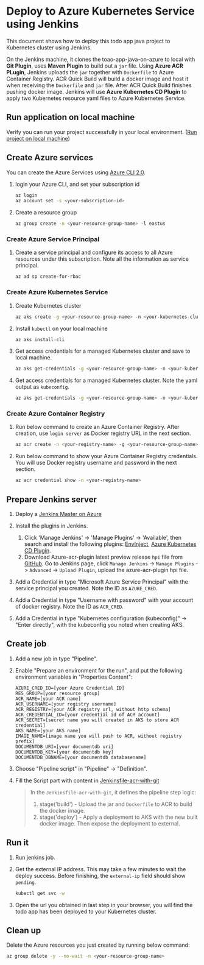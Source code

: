 # Deploy to Azure Kubernetes Service using Jenkins

This document shows how to deploy this todo app java project to Kubernetes cluster using Jenkins.

On the Jenkins machine, it clones the toao-app-java-on-azure to local with **Git Plugin**, uses **Maven Plugin** to build out a `jar` file. 
Using **Azure ACR PLugin**, Jenkins uploads the `jar` together with `Dockerfile` to Azure Container Registry. ACR Quick Build will build a docker image and host it when receiving the `Dockerfile` and `jar` file. 
After ACR Quick Build finishes pushing docker image. Jenkins will use **Azure Kubernetes CD Plugin** to apply two Kubernetes resource yaml files to Azure Kubernetes Service.

## Run application on local machine
Verify you can run your project successfully in your local environment. ([Run project on local machine](../../README.md))

## Create Azure services

You can create the Azure Services using [Azure CLI 2.0](https://docs.microsoft.com/en-us/cli/azure/install-azure-cli?view=azure-cli-latest).

1. login your Azure CLI, and set your subscription id 
    
    ```bash
    az login
    az account set -s <your-subscription-id>
    ```

1. Create a resource group

    ```bash
    az group create -n <your-resource-group-name> -l eastus
    ```

### Create Azure Service Principal

1. Create a service principal  and configure its access to all Azure resources under this subscription. Note all the information as service principal.

   ```bash
   az ad sp create-for-rbac
   ```
    
### Create Azure Kubernetes Service

1. Create Kubernetes cluster

    ```bash
    az aks create -g <your-resource-group-name> -n <your-kubernetes-cluster-name> --generate-ssh-keys
    ```

1. Install `kubectl` on your local machine

   ```bash
   az aks install-cli
   ```

1. Get access credentials for a managed Kubernetes cluster and save to local machine.

    ```bash
    az aks get-credentials -g <your-resource-group-name> -n <your-kubernetes-cluster-name>
    ```

1. Get access credentials for a managed Kubernetes cluster. Note the yaml output as `kubeconfig`.

    ```bash
    az aks get-credentials -g <your-resource-group-name> -n <your-kubernetes-cluster-name> -f -
    ```

### Create Azure Container Registry
1. Run below command to create an Azure Container Registry.
After creation, use `login server` as Docker registry URL in the next section.

   ```bash
   az acr create -n <your-registry-name> -g <your-resource-group-name>
   ```

1. Run below command to show your Azure Container Registry credentials.
You will use Docker registry username and password in the next section.

    ```bash
    az acr credential show -n <your-registry-name>
    ```

## Prepare Jenkins server
1. Deploy a [Jenkins Master on Azure](https://aka.ms/jenkins-on-azure)

1. Install the plugins in Jenkins. 

   1. Click 'Manage Jenkins' -> 'Manage Plugins' -> 'Available', 
      then search and install the following plugins: [EnvInject](https://wiki.jenkins.io/display/JENKINS/EnvInject+Plugin), [Azure Kubernetes CD Plugin](https://wiki.jenkins.io/display/JENKINS/Azure+Container+Service+Plugin).
   1. Download Azure-acr-plugin latest preview release `hpi` file from [GitHub](https://github.com/Azure/azure-acr-plugin/releases).
      Go to Jenkins page, click `Manage Jenkins` -> `Manage Plugins` -> `Advanced` -> `Upload Plugin`,
      upload the azure-acr-plugin hpi file.

1. Add a Credential in type "Microsoft Azure Service Principal" with the service principal you created. Note the ID as `AZURE_CRED`.

1. Add a Credential in type "Username with password" with your account of docker registry. Note the ID as `ACR_CRED`.

1. Add a Credential in type "Kubernetes configuration (kubeconfig)" -> "Enter directly", with the kubeconfig you noted when creating AKS.


## Create job
1. Add a new job in type "Pipeline".

1. Enable "Prepare an environment for the run", and put the following environment variables in "Properties Content":
    ```
    AZURE_CRED_ID=[your Azure Credential ID]
    RES_GROUP=[your resource group]
    ACR_NAME=[your ACR name]
    ACR_USERNAME=[your registry username]
    ACR_REGISTRY=[your ACR registry url, without http schema]
    ACR_CREDENTIAL_ID=[your credential id of ACR account]
    ACR_SECRET=[secret name you will created in AKS to store ACR credential]
    AKS_NAME=[your AKS name]
    IMAGE_NAME=[image name you will push to ACR, without registry prefix]
    DOCUMENTDB_URI=[your documentdb uri]
    DOCUMENTDB_KEY=[your documentdb key]
    DOCUMENTDB_DBNAME=[your documentdb databasename]
    ```

1. Choose "Pipeline script" in "Pipeline" -> "Definition".

1. Fill the Script part with content in [Jenkinsfile-acr-with-git](../resources/jenkins/Jenkinsfile-acr-with-git)

   > In the `Jenkinsfile-acr-with-git`, it defines the pipeline step logic:
   > 1. stage('build') - Upload the jar and `Dockerfile` to ACR to build the docker image.
   > 1. stage('deploy') - Apply a deployment to AKS with the new built docker image. Then expose the deployment to external.

## Run it
1. Run jenkins job.

1. Get the external IP address. This may take a few minutes to wait the deploy success. Before finishing, the `external-ip` field should show `pending`.

    ```bash
    kubectl get svc -w
    ```

1. Open the url you obtained in last step in your browser, you will find the todo app has been deployed to your Kubernetes cluster. 

## Clean up

Delete the Azure resources you just created by running below command:

```bash
az group delete -y --no-wait -n <your-resource-group-name>
```
